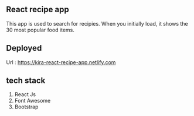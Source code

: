 ## React recipe app
This app is used to search for recipies. When you initially load, it shows the 30 most popular food items.

## Deployed
Url : https://kira-react-recipe-app.netlify.com

## tech stack
1. React Js
2. Font Awesome
3. Bootstrap